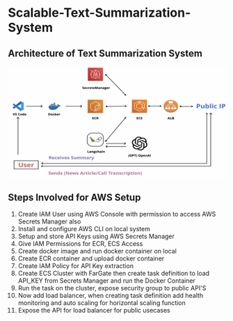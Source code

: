 # Scalable-Text-Summarization-System

## Architecture of Text Summarization System
<img src="/assets/news_summary.png">

## Steps Involved for AWS Setup
1) Create IAM User using AWS Console with permission to access AWS Secrets Manager also
2) Install and configure AWS CLI on local system
3) Setup and store API Keys using AWS Secrets Manager
4) Give IAM Permissions for ECR, ECS Access
5) Create docker image and run docker container on local
6) Create ECR container and upload docker container
7) Create IAM Policy for API Key extraction
8) Create ECS Cluster with FarGate then create task definition to load API_KEY from Secrets Manager and run the Docker Container
9) Run the task on the cluster, expose security group to public API'S
10) Now add load balancer, when creating task definition add health monitoring and auto scaling for horizontal scaling function
11) Expose the API for load balancer for public usecases


